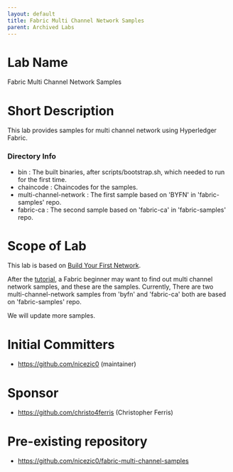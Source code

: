 ```yaml
---
layout: default
title: Fabric Multi Channel Network Samples
parent: Archived Labs
---
```

# Lab Name
Fabric Multi Channel Network Samples

# Short Description
This lab provides samples for multi channel network using Hyperledger Fabric.

### Directory Info
* bin : The built binaries, after scripts/bootstrap.sh, which needed to run for the first time.
* chaincode : Chaincodes for the samples.
* multi-channel-network : The first sample based on 'BYFN' in 'fabric-samples' repo.
* fabric-ca : The second sample based on 'fabric-ca' in 'fabric-samples' repo.

# Scope of Lab
This lab is based on [Build Your First Network](https://github.com/hyperledger/fabric-samples).

After the [tutorial](https://hyperledger-fabric.readthedocs.io/en/latest/build_network.html), a Fabric beginner may want to find out multi channel network samples, and these are the samples.
Currently, There are two multi-channel-network samples from 'byfn' and 'fabric-ca' both are based on 'fabric-samples' repo.

We will update more samples.

# Initial Committers
- https://github.com/nicezic0 (maintainer)

# Sponsor
- https://github.com/christo4ferris (Christopher Ferris)

# Pre-existing repository
- https://github.com/nicezic0/fabric-multi-channel-samples
